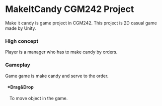 # MakeItCandy CGM242 Project
Make it candy is game project in CGM242. This project is 2D casual game made by Unity.

### High concept
Player is a manager who has to make candy by orders.

### Gameplay
Game game is make candy and serve to the order. <br>
#### &ensp;*Drag&Drop
&emsp;To move object in the game.
